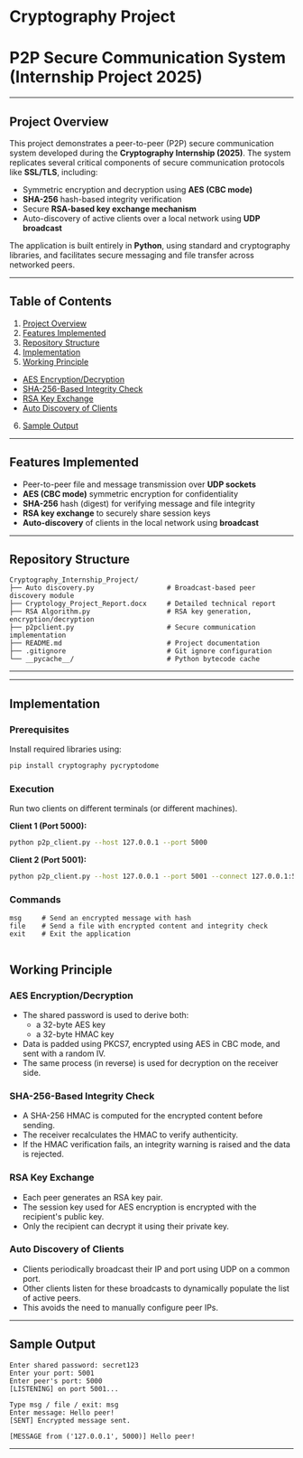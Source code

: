# Cryptography Project  
# P2P Secure Communication System (Internship Project 2025)

---

## Project Overview

This project demonstrates a peer-to-peer (P2P) secure communication system developed during the **Cryptography Internship (2025)**. The system replicates several critical components of secure communication protocols like **SSL/TLS**, including:

- Symmetric encryption and decryption using **AES (CBC mode)**  
- **SHA-256** hash-based integrity verification  
- Secure **RSA-based key exchange mechanism**  
- Auto-discovery of active clients over a local network using **UDP broadcast**

The application is built entirely in **Python**, using standard and cryptography libraries, and facilitates secure messaging and file transfer across networked peers.

---

## Table of Contents

1. [Project Overview](#project-overview)  
2. [Features Implemented](#features-implemented)  
3. [Repository Structure](#repository-structure)  
4. [Implementation](#implementation)  
5. [Working Principle](#working-principle)  
  - [AES Encryption/Decryption](#aes-encryptiondecryption)  
  - [SHA-256-Based Integrity Check](#sha-256-based-integrity-check)
  - [RSA Key Exchange](#rsa-key-exchange)
  - [Auto Discovery of Clients](#auto-discovery-of-clients)
6. [Sample Output](#sample-output)  

---

## Features Implemented

- Peer-to-peer file and message transmission over **UDP sockets**  
- **AES (CBC mode)** symmetric encryption for confidentiality  
- **SHA-256** hash (digest) for verifying message and file integrity  
- **RSA key exchange** to securely share session keys  
- **Auto-discovery** of clients in the local network using **broadcast**

---

## Repository Structure

```
Cryptography_Internship_Project/
├── Auto discovery.py                  # Broadcast-based peer discovery module
├── Cryptology_Project_Report.docx     # Detailed technical report
├── RSA Algorithm.py                   # RSA key generation, encryption/decryption
├── p2pclient.py                       # Secure communication implementation
├── README.md                          # Project documentation
├── .gitignore                         # Git ignore configuration
└── __pycache__/                       # Python bytecode cache

```

---


---

## Implementation

### Prerequisites

Install required libraries using:

```bash
pip install cryptography pycryptodome


```


### Execution

Run two clients on different terminals (or different machines).

**Client 1 (Port 5000):**
```bash
python p2p_client.py --host 127.0.0.1 --port 5000
```

**Client 2 (Port 5001):**
```bash
python p2p_client.py --host 127.0.0.1 --port 5001 --connect 127.0.0.1:5000
```

### Commands 

```
msg     # Send an encrypted message with hash
file    # Send a file with encrypted content and integrity check
exit    # Exit the application


```

## Working Principle
### AES Encryption/Decryption
- The shared password is used to derive both:
    - a 32-byte AES key
    - a 32-byte HMAC key
- Data is padded using PKCS7, encrypted using AES in CBC mode, and sent with a random IV.
- The same process (in reverse) is used for decryption on the receiver side.

### SHA-256-Based Integrity Check
- A SHA-256 HMAC is computed for the encrypted content before sending.
- The receiver recalculates the HMAC to verify authenticity.
- If the HMAC verification fails, an integrity warning is raised and the data is rejected.

### RSA Key Exchange
- Each peer generates an RSA key pair.
- The session key used for AES encryption is encrypted with the recipient's public key.
- Only the recipient can decrypt it using their private key.

### Auto Discovery of Clients
- Clients periodically broadcast their IP and port using UDP on a common port.
- Other clients listen for these broadcasts to dynamically populate the list of active peers.
- This avoids the need to manually configure peer IPs.


---

## Sample Output

```
Enter shared password: secret123
Enter your port: 5001
Enter peer's port: 5000
[LISTENING] on port 5001...

Type msg / file / exit: msg
Enter message: Hello peer!
[SENT] Encrypted message sent.

[MESSAGE from ('127.0.0.1', 5000)] Hello peer!

```

---


